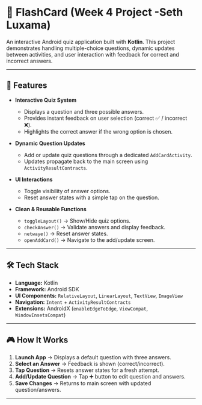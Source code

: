 # 📱 FlashCard (Week 4 Project -Seth Luxama)

An interactive Android quiz application built with **Kotlin**. This project demonstrates handling multiple-choice questions, dynamic updates between activities, and user interaction with feedback for correct and incorrect answers.

---

## 🚀 Features

- **Interactive Quiz System**
  - Displays a question and three possible answers.
  - Provides instant feedback on user selection (correct ✅ / incorrect ❌).
  - Highlights the correct answer if the wrong option is chosen.

- **Dynamic Question Updates**
  - Add or update quiz questions through a dedicated `AddCardActivity`.
  - Updates propagate back to the main screen using `ActivityResultContracts`.

- **UI Interactions**
  - Toggle visibility of answer options.
  - Reset answer states with a simple tap on the question.

- **Clean & Reusable Functions**
  - `toggleLayout()` → Show/Hide quiz options.
  - `checkAnswer()` → Validate answers and display feedback.
  - `netwaye()` → Reset answer states.
  - `openAddCard()` → Navigate to the add/update screen.

---

## 🛠️ Tech Stack

- **Language:** Kotlin  
- **Framework:** Android SDK  
- **UI Components:** `RelativeLayout`, `LinearLayout`, `TextView`, `ImageView`  
- **Navigation:** `Intent` + `ActivityResultContracts`  
- **Extensions:** AndroidX (`enableEdgeToEdge`, `ViewCompat`, `WindowInsetsCompat`)

---



## 🎮 How It Works

1. **Launch App** → Displays a default question with three answers.  
2. **Select an Answer** → Feedback is shown (correct/incorrect).  
3. **Tap Question** → Resets answer states for a fresh attempt.  
4. **Add/Update Question** → Tap ➕ button to edit question and answers.  
5. **Save Changes** → Returns to main screen with updated question/answers.  

---

